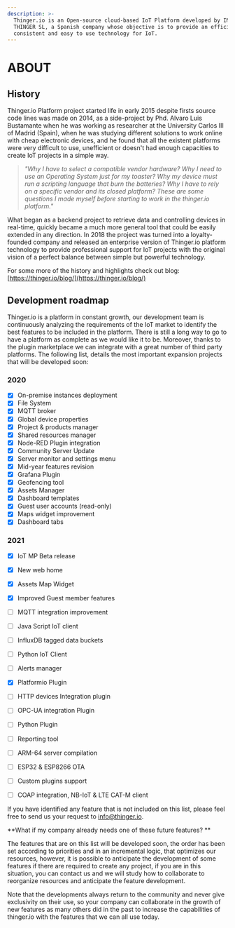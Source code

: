```yaml
---
description: >-
  Thinger.io is an Open-source cloud-based IoT Platform developed by INTERNET OF
  THINGER SL, a Spanish company whose objective is to provide an efficient,
  consistent and easy to use technology for IoT.
---
```


# ABOUT

## History

Thinger.io Platform project started life in early 2015 despite firsts source code lines was made on 2014, as a side-project by Phd. Alvaro Luis Bustamante when he was working as researcher at the University Carlos III of Madrid (Spain), when he was studying different solutions to work online with cheap electronic devices, and he found that all the existent platforms were very difficult to use, unefficient or doesn't had enough capacities to create IoT projects in a simple way.&#x20;

> _"Why I have to select a compatible vendor hardware? Why I need to use an Operating System just for my toaster? Why my device must run a scripting language that burn the batteries? Why I have to rely on a specific vendor and its closed platform? These are some questions I made myself before starting to work in the thinger.io platform."_

What began as a backend project to retrieve data and controlling devices in real-time,  quickly became a much more general tool that could be easily extended in any direction. In 2018 the project was turned into a loyalty-founded company and released an enterprise version of Thinger.io platform technology to provide professional support for IoT projects with the original vision of a perfect balance between simple but powerful technology.  &#x20;



For some more of the history and highlights check out blog: [https://thinger.io/blog/](https://thinger.io/blog/)

## Development roadmap&#x20;

Thinger.io is a platform in constant growth, our development team is continuously analyzing the requirements of the IoT market to identify the best features to be included in the platform. There is still a long way to go to have a platform as complete as we would like it to be. Moreover, thanks to the plugin marketplace we can integrate with a great number of third party platforms. The following list, details the most important expansion projects that will be developed soon:

### 2020

* [x] On-premise instances deployment&#x20;
* [x] File System&#x20;
* [x] MQTT broker
* [x] Global device properties&#x20;
* [x] Project & products manager
* [x] Shared resources manager
* [x] Node-RED Plugin integration
* [x] Community Server Update
* [x] Server monitor and settings menu&#x20;
* [x] Mid-year features revision
* [x] Grafana Plugin
* [x] Geofencing tool
* [x] Assets Manager
* [x] Dashboard templates
* [x] Guest user accounts (read-only)
* [x] Maps widget improvement&#x20;
* [x] Dashboard tabs

### 2021

* [x] IoT MP Beta release
* [x] New web home
* [x] Assets Map Widget
* [x] Improved Guest member features
* [ ] MQTT integration improvement&#x20;
* [ ] Java Script IoT client
* [ ] InfluxDB tagged data buckets
* [ ] Python IoT Client
* [ ] Alerts manager&#x20;
* [x] Platformio Plugin
* [ ] HTTP devices Integration plugin
* [ ] OPC-UA integration Plugin
* [ ] Python Plugin
* [ ] Reporting tool
* [ ] ARM-64 server compilation
* [ ] ESP32 & ESP8266 OTA
* [ ] Custom plugins support
* [ ] COAP integration, NB-IoT & LTE CAT-M client



If you have identified any feature that is not included on this list, please feel free to send us your request to info@thinger.io.&#x20;

**What if my company already needs one of these future features? **

The features that are on this list will be developed soon, the order has been set according to priorities and in an incremental logic, that optimizes our resources, however, it is possible to anticipate the development of some features if there are required to create any project, if you are in this situation, you can contact us and we will study how to collaborate to reorganize resources and anticipate the feature development.&#x20;

Note that the developments always return to the community and never give exclusivity on their use, so your company can collaborate in the growth of new features as many others did in the past to increase the capabilities of thinger.io with the features that we can all use today.

